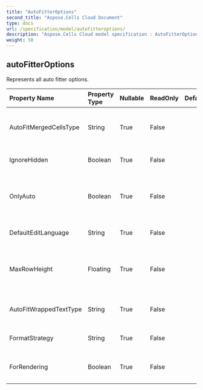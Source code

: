 ```yaml
---
title: "AutoFitterOptions"
second_title: "Aspose.Cells Cloud Document"
type: docs
url: /specification/model/autofitteroptions/
description: "Aspose.Cells Cloud model specification : AutoFitterOptions. Effortlessly handle Excel and other spreadsheet documents with features like opening, generating, editing, splitting, merging, comparing, and converting."
weight: 50
---
```


## **autoFitterOptions**

Represents all auto fitter options. 

| Property Name | Property Type | Nullable |  ReadOnly | DefaultValue | Description | 
| :- | :- | :- |:- |  :- | :- |
| AutoFitMergedCellsType | String | True |  False |  | Gets and set the type of auto fitting row height of merged cells. |  
| IgnoreHidden | Boolean | True |  False |  | Ignores the hidden rows/columns. |  
| OnlyAuto | Boolean | True |  False |  | Indicates whether only fit the rows which height are not customed. |  
| DefaultEditLanguage | String | True |  False |  | Gets or sets default edit language. |  
| MaxRowHeight | Floating | True |  False |  | Gets and sets the max row height(in unit of Point) when autofitting rows. |  
| AutoFitWrappedTextType | String | True |  False |  | Gets and sets the type of auto fitting wrapped text. |  
| FormatStrategy | String | True |  False |  | Gets and sets the formatted strategy. |  
| ForRendering | Boolean | True |  False |  | Indicates whether fit for rendering purpose. |  

